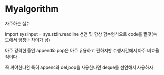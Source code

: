 # Myalgorithm

자주하는 실수

import sys
input = sys.stdin.readline
선언 및 항상 함수형식으로 code를 짤것(속도에서 엄청난 차이가 남)

아주 강력한 툴인 append와 pop은 아주 유용하고 편하지만
수행시간에서 아주 비효율적이다

꼭 써야한다면 특히 append와 del,pop을 사용한다면
deque를 선언해서 사용하자
